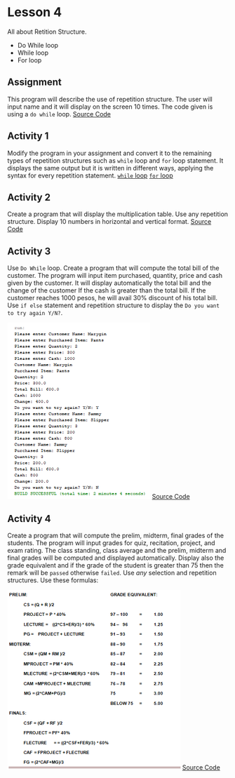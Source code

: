 # Lesson 4

All about Retition Structure.
- Do While loop
- While loop
- For loop

## Assignment

This program will describe the use of repetition structure. The user will input name and it will display on the screen 10 times. The code given is using a `do while` loop.
[Source Code](/src/lesson5/Nametentimes.java)

## Activity 1

Modify the program in your assignment and convert it to the remaining types of repetition structures such as `while` loop and `for` loop statement. It displays the same output but it is written in different ways, applying the syntax for every repetition statement.
[`while` loop](/src/lesson5/WhileLoop.java)
[`for` loop](/src/lesson5/ForLoop.java)

## Activity 2

Create a program that will display the multiplication table. Use any repetition structure. Display 10 numbers in horizontal and vertical format.
[Source Code](/src/lesson5/MultiplicationTable.java)

## Activity 3

Use `Do While` loop.
Create a program that will compute the total bill of the customer. The program will input item purchased, quantity, price and cash given by the customer. It will display automatically the total bill and the change of the customer If the cash is greater than the total bill. If the customer reaches 1000 pesos, he will avail 30% discount of his total bill. Use `if else` statement and repetition structure to display the `Do you want to try again Y/N?`.

![Example](image-1.png)
[Source Code](/src/lesson5/BillCalculator.java)

## Activity 4

Create a program that will compute the prelim, midterm, final grades of the students. The program will input grades for quiz, recitation, project, and exam rating. The class standing, class average and the prelim, midterm and final grades will be computed and displayed automatically. Display also the grade equivalent and if the grade of the student is greater than 75 then the remark will be `passed` otherwise `failed`. Use *any* selection and repetition structures. Use these formulas:

![formulas for activity 4](image.png)
[Source Code]()